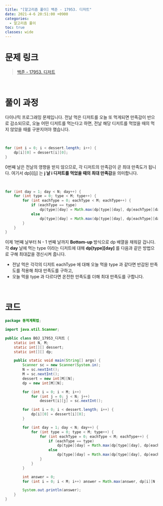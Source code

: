 ```yaml
---
title: "[알고리즘 풀이] 백준 - 17953. 디저트"
date: 2021-4-6 20:51:00 +0900
categories:
  - 알고리즘 풀이
toc: true
classes: wide
---
```


# 문제 링크

> [백준 - 17953. 디저트](https://www.acmicpc.net/problem/17953)

<br>

# 풀이 과정

다이나믹 프로그래밍 문제입니다. 전날 먹은 디저트를 오늘 또 먹게되면 만족감이 반으로 감소되므로, 오늘 어떤 디저트를 먹는다고 하면, 전날 해당 디저트를 먹었을 때의 먹지 않았을 때를 구분지어야 했습니다.

<br>

```java
for (int i = 0; i < dessert.length; i++) {
    dp[i][0] = dessert[i][0];
}
```

0번째 날은 전날의 영향을 받지 않으므로, 각 디저트의 만족감이 곧 최대 만족도가 됩니다. 여기서 dp[i][j] 는 **j 날 i 디저트를 먹었을 때의 최대 만족감**을 의미합니다.

<br>

```java
for (int day = 1; day < N; day++) {
    for (int type = 0; type < M; type++) {
        for (int eachType = 0; eachType < M; eachType++) {
            if (eachType == type)
                dp[type][day] = Math.max(dp[type][day], dp[eachType][day - 1] + dessert[type][day] / 2);
            else
                dp[type][day] = Math.max(dp[type][day], dp[eachType][day - 1] + dessert[type][day]);
        }
    }
}
```

이제 1번째 날부터 N - 1 번째 날까지 **Bottom-up** 방식으로 dp 배열을 채워갈 겁니다. 각 **day** 날에 먹는 type 이라는 디저트에 대해 **dp[type][day]** 를 다음과 같은 방법으로 구해 최대값을 갱신시켜 줍니다.

- 전날 먹은 각각의 디저트 eachType 에 대해 오늘 먹을 type 과 같다면 반감된 만족도를 적용해 최대 만족도를 구하고,
- 오늘 먹을 type 과 다르다면 온전한 만족도를 더해 최대 만족도를 구합니다.

<br>

# 코드

```java
package 동적계획법;

import java.util.Scanner;

public class BOJ_17953_디저트 {
    static int N, M;
    static int[][] dessert;
    static int[][] dp;

    public static void main(String[] args) {
        Scanner sc = new Scanner(System.in);
        N = sc.nextInt();
        M = sc.nextInt();
        dessert = new int[M][N];
        dp = new int[M][N];

        for (int i = 0; i < M; i++)
            for (int j = 0; j < N; j++)
                dessert[i][j] = sc.nextInt();

        for (int i = 0; i < dessert.length; i++) {
            dp[i][0] = dessert[i][0];
        }

        for (int day = 1; day < N; day++) {
            for (int type = 0; type < M; type++) {
                for (int eachType = 0; eachType < M; eachType++) {
                    if (eachType == type)
                        dp[type][day] = Math.max(dp[type][day], dp[eachType][day - 1] + dessert[type][day] / 2);
                    else
                        dp[type][day] = Math.max(dp[type][day], dp[eachType][day - 1] + dessert[type][day]);
                }
            }
        }

        int answer = 0;
        for (int i = 0; i < M; i++) answer = Math.max(answer, dp[i][N - 1]);

        System.out.println(answer);
    }
}
```